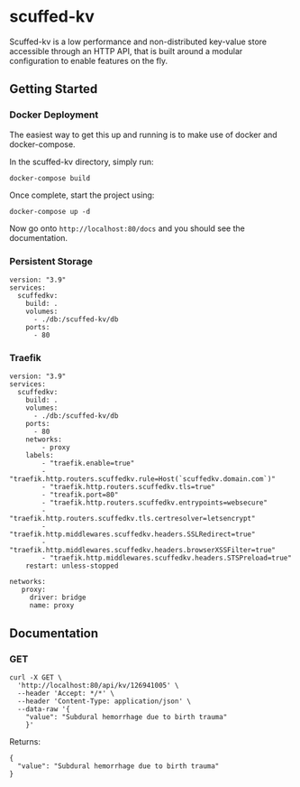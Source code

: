 # scuffed-kv

Scuffed-kv is a low performance and non-distributed key-value store accessible through an HTTP API, that is built around a modular configuration to enable features on the fly.

## Getting Started

### Docker Deployment

The easiest way to get this up and running is to make use of docker and docker-compose.

In the scuffed-kv directory, simply run:

```
docker-compose build
```

Once complete, start the project using:

```
docker-compose up -d
```

Now go onto `http://localhost:80/docs` and you should see the documentation.


### Persistent Storage

```
version: "3.9"
services:
  scuffedkv:
    build: .
    volumes:
      - ./db:/scuffed-kv/db
    ports:
      - 80
```


### Traefik

```
version: "3.9"
services:
  scuffedkv:
    build: .
    volumes:
      - ./db:/scuffed-kv/db
    ports:
      - 80
    networks:
        - proxy
    labels:
        - "traefik.enable=true"
        - "traefik.http.routers.scuffedkv.rule=Host(`scuffedkv.domain.com`)"
        - "traefik.http.routers.scuffedkv.tls=true"
        - "treafik.port=80"
        - "traefik.http.routers.scuffedkv.entrypoints=websecure"
        - "traefik.http.routers.scuffedkv.tls.certresolver=letsencrypt"
        - "traefik.http.middlewares.scuffedkv.headers.SSLRedirect=true"
        - "traefik.http.middlewares.scuffedkv.headers.browserXSSFilter=true"
        - "traefik.http.middlewares.scuffedkv.headers.STSPreload=true"
    restart: unless-stopped

networks:
   proxy:
     driver: bridge
     name: proxy
```

## Documentation

### GET

```
curl -X GET \
  'http://localhost:80/api/kv/126941005' \
  --header 'Accept: */*' \
  --header 'Content-Type: application/json' \
  --data-raw '{
    "value": "Subdural hemorrhage due to birth trauma"
    }'
```

Returns:

```
{
  "value": "Subdural hemorrhage due to birth trauma"
}
```

